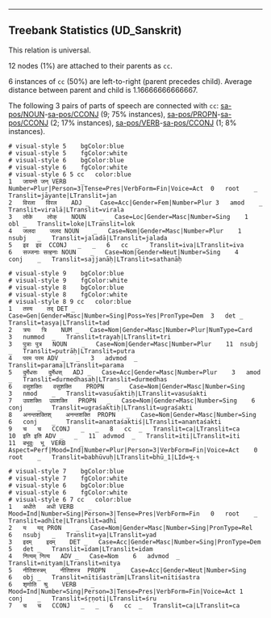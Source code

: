 

--------------------------------------------------------------------------------

## Treebank Statistics (UD_Sanskrit)

This relation is universal.

12 nodes (1%) are attached to their parents as `cc`.

6 instances of `cc` (50%) are left-to-right (parent precedes child).
Average distance between parent and child is 1.16666666666667.

The following 3 pairs of parts of speech are connected with `cc`: [sa-pos/NOUN]()-[sa-pos/CCONJ]() (9; 75% instances), [sa-pos/PROPN]()-[sa-pos/CCONJ]() (2; 17% instances), [sa-pos/VERB]()-[sa-pos/CCONJ]() (1; 8% instances).


~~~ conllu
# visual-style 5	bgColor:blue
# visual-style 5	fgColor:white
# visual-style 6	bgColor:blue
# visual-style 6	fgColor:white
# visual-style 6 5 cc	color:blue
1	जायन्ते	जन्	VERB	_	Number=Plur|Person=3|Tense=Pres|VerbForm=Fin|Voice=Act	0	root	_	Translit=jāyante|LTranslit=jan
2	विरला	विरल	ADJ	_	Case=Acc|Gender=Fem|Number=Plur	3	amod	_	Translit=viralā|LTranslit=virala
3	लोके	लोक्	NOUN	_	Case=Loc|Gender=Masc|Number=Sing	1	obl	_	Translit=loke|LTranslit=lok
4	जलदा	जलद	NOUN	_	Case=Nom|Gender=Masc|Number=Plur	1	nsubj	_	Translit=jaladā|LTranslit=jalada
5	इव	इव	CCONJ	_	_	6	cc	_	Translit=iva|LTranslit=iva
6	सज्जनाः	सत्हनाः	NOUN	_	Case=Nom|Gender=Neut|Number=Sing	4	conj	_	Translit=sajjanāḥ|LTranslit=sathanāḥ

~~~


~~~ conllu
# visual-style 9	bgColor:blue
# visual-style 9	fgColor:white
# visual-style 8	bgColor:blue
# visual-style 8	fgColor:white
# visual-style 8 9 cc	color:blue
1	तस्य	तद्	DET	_	Case=Gen|Gender=Masc|Number=Sing|Poss=Yes|PronType=Dem	3	det	_	Translit=tasya|LTranslit=tad
2	त्रयः	त्रि	NUM	_	Case=Nom|Gender=Masc|Number=Plur|NumType=Card	3	nummod	_	Translit=trayaḥ|LTranslit=tri
3	पुत्राः	पुत्र	NOUN	_	Case=Nom|Gender=Masc|Number=Plur	11	nsubj	_	Translit=putrāḥ|LTranslit=putra
4	परम	परम	ADV	_	_	3	advmod	_	Translit=parama|LTranslit=parama
5	दुर्मेधसः	दुर्मेधस्	ADJ	_	Case=Acc|Gender=Masc|Number=Plur	3	amod	_	Translit=durmedhasaḥ|LTranslit=durmedhas
6	वसुशक्तिः	वसुशक्ति	PROPN	_	Case=Nom|Gender=Masc|Number=Sing	3	nmod	_	Translit=vasuśaktiḥ|LTranslit=vasuśakti
7	उग्रशक्तिः	उग्रशक्ति	PROPN	_	Case=Nom|Gender=Masc|Number=Sing	6	conj	_	Translit=ugraśaktiḥ|LTranslit=ugraśakti
8	अनन्तशक्तिश्	अनन्तशक्ति	PROPN	_	Case=Nom|Gender=Masc|Number=Sing	6	conj	_	Translit=anantaśaktiś|LTranslit=anantaśakti
9	च	च	CCONJ	_	_	8	cc	_	Translit=ca|LTranslit=ca
10	इति	इति	ADV	_	_	11	advmod	_	Translit=iti|LTranslit=iti
11	बभूवुः	भू	VERB	_	Aspect=Perf|Mood=Ind|Number=Plur|Person=3|VerbForm=Fin|Voice=Act	0	root	_	Translit=babhūvuḥ|LTranslit=bhū_1|LId=भू-१

~~~


~~~ conllu
# visual-style 7	bgColor:blue
# visual-style 7	fgColor:white
# visual-style 6	bgColor:blue
# visual-style 6	fgColor:white
# visual-style 6 7 cc	color:blue
1	अधीते	अधी	VERB	_	Mood=Ind|Number=Sing|Person=3|Tense=Pres|VerbForm=Fin	0	root	_	Translit=adhīte|LTranslit=adhī
2	य	यद्	PRON	_	Case=Nom|Gender=Masc|Number=Sing|PronType=Rel	6	nsubj	_	Translit=ya|LTranslit=yad
3	इदम्	इदम्	DET	_	Case=Acc|Gender=Masc|Number=Sing|PronType=Dem	5	det	_	Translit=idam|LTranslit=idam
4	नित्यम्	नित्य	ADV	_	Case=Nom	6	advmod	_	Translit=nityam|LTranslit=nitya
5	नीतिशस्त्रम्	नीतिशस्त्र	PROPN	_	Case=Acc|Gender=Neut|Number=Sing	6	obj	_	Translit=nītiśastram|LTranslit=nītiśastra
6	शृणोति	श्रु	VERB	_	Mood=Ind|Number=Sing|Person=3|Tense=Pres|VerbForm=Fin|Voice=Act	1	conj	_	Translit=śr̥ṇoti|LTranslit=śru
7	च	च	CCONJ	_	_	6	cc	_	Translit=ca|LTranslit=ca

~~~



